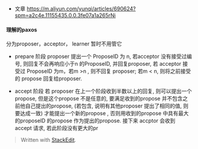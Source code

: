 * 文章
https://m.aliyun.com/yunqi/articles/690624?spm=a2c4e.11155435.0.0.3fe07a1a265rNi

#### 理解的paxos
分为proposer，acceptor， learner 暂时不用管它

* prepare 阶段
proposer 提出一个 ProposeID 为 n, 若acceptor 没有接受过编号, 则回复不会再响应小于n 的ProposeID, 并回复proposer, 若 acceptor 接受过 ProposeID 为m，若m >n , 则不回复 proposer; 若m < n, 则将之前接受的 propose 回复给proposer.

* accept 阶段
若 proposer 在上一个阶段收到半数以上的回复, 则可以提出一个propose, 但是这个propose 不是任意的, 要满足收到的propose 并不包含之前他自己提出的propose, (若包含, 说明有其他proposer 提出了相同的值, 则要达成一致) 才能提出一个新的propose , 否则用收到的propose 中具有最大的proposeID 的propose 作为提出的propose. 接下来 accptor 会收到 accept 请求, 若此阶段没有更大的pr

> Written with [StackEdit](https://stackedit.io/).
<!--stackedit_data:
eyJoaXN0b3J5IjpbMjUyNDkxNDY4LDE1OTczNjcxNDUsLTY3MT
UyODUxLDI2MDk0MTc3LC0xODgzNTczNTU5LC0yMTE2MTIxNDM3
LC03NTg3OTQ3OTcsNzMwOTk4MTE2XX0=
-->